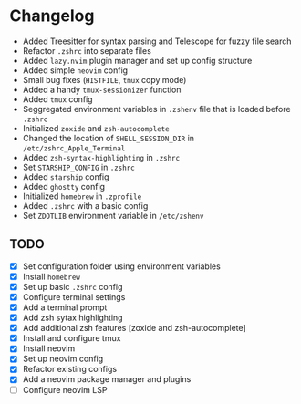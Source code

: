 # Changelog

* Added Treesitter for syntax parsing and Telescope for fuzzy file search
* Refactor `.zshrc` into separate files
* Added `lazy.nvim` plugin manager and set up config structure
* Added simple `neovim` config
* Small bug fixes (`HISTFILE`, `tmux` copy mode)
* Added a handy `tmux-sessionizer` function
* Added `tmux` config
* Seggregated environment variables in `.zshenv` file that is loaded before `.zshrc`
* Initialized `zoxide` and `zsh-autocomplete`
* Changed the location of `SHELL_SESSION_DIR` in `/etc/zshrc_Apple_Terminal`
* Added `zsh-syntax-highlighting` in `.zshrc`
* Set `STARSHIP_CONFIG` in `.zshrc`
* Added `starship` config
* Added `ghostty` config
* Initialized `homebrew` in `.zprofile`
* Added `.zshrc` with a basic config
* Set `ZDOTLIB` environment variable in `/etc/zshenv`

## TODO

- [x] Set configuration folder using environment variables
- [x] Install `homebrew`
- [x] Set up basic `.zshrc` config
- [x] Configure terminal settings
- [x] Add a terminal prompt
- [x] Add zsh sytax highlighting
- [x] Add additional zsh features [zoxide and zsh-autocomplete]
- [x] Install and configure tmux
- [x] Install neovim
- [x] Set up neovim config
- [x] Refactor existing configs 
- [x] Add a neovim package manager and plugins
- [ ] Configure neovim LSP
